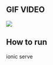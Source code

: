 ## GIF VIDEO

![](https://github.com/Metric-Converter-Miracle-Sumajow-Ionic-React/src/Assets/Mobile.gif)

## How to run
ionic serve
